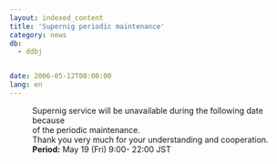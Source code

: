 ```yaml
---
layout: indexed_content
title: 'Supernig periodic maintenance'
category: news
db:
  - ddbj


date: 2006-05-12T00:00:00
lang: en
---
```


<html>
<dd>Supernig service will be unavailable during the following date because<br> of the periodic maintenance.<br> Thank you very much for your understanding and cooperation.
<dd><b>Period:</b> May 19 (Fri) 9:00- 22:00 JST</dd>
</dd>
</html>
